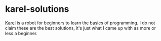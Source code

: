 # karel-solutions
 [Karel](https://github.com/fredoverflow/karel) is a robot for beginners to learn the basics of programming.
I do not claim these are the best solutions, it's just what I came up with as more or less a beginner.